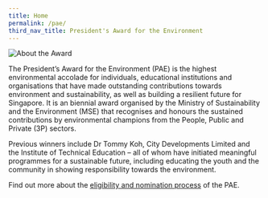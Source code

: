 ```yaml
---
title: Home
permalink: /pae/
third_nav_title: President's Award for the Environment
---
```


![About the Award](/images/pae/pae-2017-04.jpg)

The President’s Award for the Environment (PAE) is the highest environmental accolade for individuals, educational institutions and organisations that have made outstanding contributions towards environment and sustainability, as well as building a resilient future for Singapore. It is an biennial award organised by the Ministry of Sustainability and the Environment (MSE) that recognises and honours the sustained contributions by environmental champions from the People, Public and Private (3P) sectors.

Previous winners include Dr Tommy Koh, City Developments Limited and the Institute of Technical Education – all of whom have initiated meaningful programmes for a sustainable future, including educating the youth and the community in showing responsibility towards the environment.

Find out more about the [eligibility and nomination process](/pae/nominate/) of the PAE.
